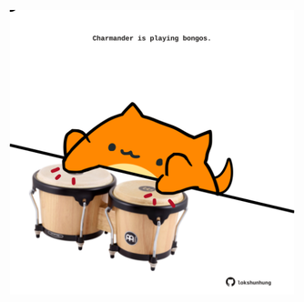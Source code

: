 <!-- built at 27/03/2024, 01:21:31 UTC -->
<p align="center">
  <img width="500" height="500" src="./ReadmeImage.svg">
</p>
